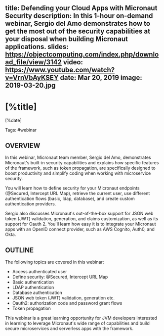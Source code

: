 title: Defending your Cloud Apps with Micronaut Security
description: In this 1-hour on-demand webinar, Sergio del Amo demonstrates how to get the most out of the security capabilities at your disposal when building Micronaut applications.
slides: https://objectcomputing.com/index.php/download_file/view/3142
video: https://www.youtube.com/watch?v=VrnVbAyKSEY
date: Mar 20, 2019
image: 2019-03-20.jpg
---

# [%title]

[%date] 

Tags: #webinar

## OVERVIEW 

In this webinar, Micronaut team member, Sergio del Amo, demonstrates Micronaut's built-in security capabilities and explains how specific features of the framework, such as token propagation, are specifically designed to boost productivity and simplify coding when working with microservice security.

You will learn how to define security for your Micronaut endpoints (@Secured, Intercept URL Map), retrieve the current user, use different authentication flows (basic, ldap, database), and create custom authentication providers.

Sergio also discusses Micronaut's out-of-the-box support for JSON web token (JWT) validation, generation, and claims customization, as well as its support for Oauth 2. You'll learn how easy it is to integrate your Micronaut apps with an OpenID connect provider, such as AWS Cognito, Auth0, and Okta.

## OUTLINE

The following topics are covered in this webinar:

- Access authenticated user
- Define security: @Secured, Intercept URL Map
- Basic authentication
- LDAP authentication
- Database authentication
- JSON web token (JWT) validation, generation etc.
- Oauth2: authorization code and password grant flows
- Token propagation

This webinar is a great learning opportunity for JVM developers interested in learning to leverage Micronaut's wide range of capabilities and build secure microservices and serverless apps with the framework.

             
 
